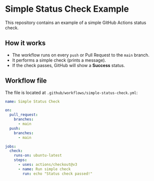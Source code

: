 # Simple Status Check Example

This repository contains an example of a simple GitHub Actions status check.

## How it works
- The workflow runs on every `push` or Pull Request to the `main` branch.
- It performs a simple check (prints a message).
- If the check passes, GitHub will show a **Success** status.

## Workflow file
The file is located at `.github/workflows/simple-status-check.yml`:

```yaml
name: Simple Status Check

on:
  pull_request:
    branches:
      - main
  push:
    branches:
      - main

jobs:
  check:
    runs-on: ubuntu-latest
    steps:
      - uses: actions/checkout@v3
      - name: Run simple check
        run: echo "Status check passed!"
